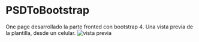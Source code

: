# PSDToBootstrap
One page desarrollado la parte fronted con bootstrap 4.
Una vista previa de la plantilla, desde un celular.
![vista previa](https://user-images.githubusercontent.com/34484098/39674784-3f5f40a8-511f-11e8-975d-cc88fa9c8186.png)
